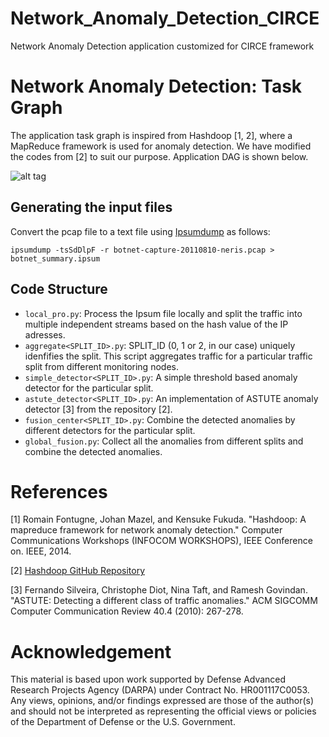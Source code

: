 # Network_Anomaly_Detection_CIRCE
Network Anomaly Detection application customized for CIRCE framework

# Network Anomaly Detection: Task Graph
The application task graph is inspired from Hashdoop [1, 2], where a MapReduce framework is used for anomaly detection. We have modified the codes from [2] to suit our purpose.
Application DAG is shown below.

 ![alt tag](https://github.com/ANRGUSC/Network_Anomaly_Detection_CIRCE/blob/master/DAG.jpg)

## Generating the input files
Convert the pcap file to a text file using [Ipsumdump](http://www.read.seas.harvard.edu/~kohler/ipsumdump/) as follows:

```
ipsumdump -tsSdDlpF -r botnet-capture-20110810-neris.pcap > botnet_summary.ipsum
```

## Code Structure
- `local_pro.py`: Process the Ipsum file locally and split the traffic into multiple independent streams based on the hash value of the IP adresses.
- `aggregate<SPLIT_ID>.py`: SPLIT_ID (0, 1 or 2, in our case) uniquely idenfifies the split. This script aggregates traffic for a particular traffic split from different monitoring nodes.
- `simple_detector<SPLIT_ID>.py`: A simple threshold based anomaly detector for the particular split.
- `astute_detector<SPLIT_ID>.py`: An implementation of ASTUTE anomaly detector [3] from the repository [2].
- `fusion_center<SPLIT_ID>.py`: Combine the detected anomalies by different detectors for the particular split.
- `global_fusion.py`: Collect all the anomalies from different splits and combine the detected anomalies.

# References
[1] Romain Fontugne, Johan Mazel, and Kensuke Fukuda. "Hashdoop: A mapreduce framework for network anomaly detection." Computer Communications Workshops (INFOCOM WORKSHOPS), IEEE Conference on. IEEE, 2014.

[2] [Hashdoop GitHub Repository](https://github.com/necoma/hashdoop "Hashdoop Repository")

[3] Fernando Silveira, Christophe Diot, Nina Taft, and Ramesh Govindan. "ASTUTE: Detecting a different class of traffic anomalies." ACM SIGCOMM Computer Communication Review 40.4 (2010): 267-278.

# Acknowledgement
This material is based upon work supported by Defense Advanced Research Projects Agency (DARPA) under Contract No. HR001117C0053. Any views, opinions, and/or findings expressed are those of the author(s) and should not be interpreted as representing the official views or policies of the Department of Defense or the U.S. Government.
